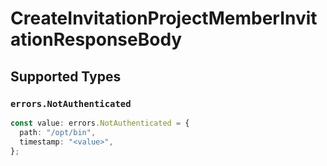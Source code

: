 # CreateInvitationProjectMemberInvitationResponseBody


## Supported Types

### `errors.NotAuthenticated`

```typescript
const value: errors.NotAuthenticated = {
  path: "/opt/bin",
  timestamp: "<value>",
};
```

